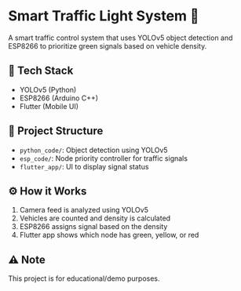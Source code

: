 # Smart Traffic Light System 🚦

A smart traffic control system that uses YOLOv5 object detection and ESP8266 to prioritize green signals based on vehicle density.

## 🔧 Tech Stack
- YOLOv5 (Python)
- ESP8266 (Arduino C++)
- Flutter (Mobile UI)

## 📂 Project Structure
- `python_code/`: Object detection using YOLOv5
- `esp_code/`: Node priority controller for traffic signals
- `flutter_app/`: UI to display signal status

## ⚙️ How it Works
1. Camera feed is analyzed using YOLOv5
2. Vehicles are counted and density is calculated
3. ESP8266 assigns signal based on the density
4. Flutter app shows which node has green, yellow, or red

## ⚠️ Note
This project is for educational/demo purposes.
